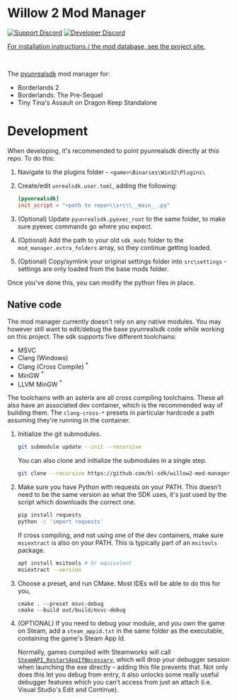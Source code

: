 # Willow 2 Mod Manager
[![Support Discord](https://img.shields.io/static/v1?label=&message=Support%20Discord&logo=discord&color=424)](https://discord.gg/bXeqV8Ef9R)
[![Developer Discord](https://img.shields.io/static/v1?label=&message=Developer%20Discord&logo=discord&color=222)](https://discord.gg/VJXtHvh)

[For installation instructions / the mod database, see the project site.](https://bl-sdk.github.io/willow2-mod-db/)

<br>

The [pyunrealsdk](https://github.com/bl-sdk/pyunrealsdk) mod manager for:
- Borderlands 2
- Borderlands: The Pre-Sequel
- Tiny Tina's Assault on Dragon Keep Standalone

# Development
When developing, it's recommended to point pyunrealsdk directly at this repo. To do this:

1. Navigate to the plugins folder - `<game>\Binaries\Win32\Plugins\`

2. Create/edit `unrealsdk.user.toml`, adding the following:
   ```toml
   [pyunrealsdk]
   init_script = "<path to repo>\\src\\__main__.py"
   ```

3. (Optional) Update `pyunrealsdk.pyexec_root` to the same folder, to make sure pyexec commands go
   where you expect.

4. (Optional) Add the path to your old `sdk_mods` folder to the `mod_manager.extra_folders` array,
   so they continue getting loaded.

5. (Optional) Copy/symlink your original settings folder into `src\settings` - settings are only
   loaded from the base mods folder.

Once you've done this, you can modify the python files in place.

## Native code
The mod manager currently doesn't rely on any native modules. You may however still want to
edit/debug the base pyunrealsdk code while working on this project. The sdk supports five different
toolchains:

- MSVC
- Clang (Windows)
- Clang (Cross Compile) <sup>*</sup>
- MinGW <sup>*</sup>
- LLVM MinGW <sup>*</sup>

The toolchains with an asterix are all cross compiling toolchains. These all also have an associated
dev container, which is the recommended way of building them. The `clang-cross-*` presets in
particular hardcode a path assuming they're running in the container.

1. Initialize the git submodules.
   ```sh
   git submodule update --init --recursive
   ```
   You can also clone and initialize the submodules in a single step.
   ```sh
   git clone --recursive https://github.com/bl-sdk/willow2-mod-manager.git
   ```

2. Make sure you have Python with requests on your PATH. This doesn't need to be the same version
   as what the SDK uses, it's just used by the script which downloads the correct one.
   ```sh
   pip install requests
   python -c 'import requests'
   ```

   If cross compiling, and not using one of the dev containers, make sure `msiextract` is also on
   your PATH. This is typically part of an `msitools` package.
   ```sh
   apt install msitools # Or equivalent
   msiextract --version 
   ```

3. Choose a preset, and run CMake. Most IDEs will be able to do this for you,
   ```
   cmake . --preset msvc-debug
   cmake --build out/build/msvc-debug
   ```

4. (OPTIONAL) If you need to debug your module, and you own the game on Steam, add a
   `steam_appid.txt` in the same folder as the executable, containing the game's Steam App Id.

   Normally, games compiled with Steamworks will call
   [`SteamAPI_RestartAppIfNecessary`](https://partner.steamgames.com/doc/sdk/api#SteamAPI_RestartAppIfNecessary),
   which will drop your debugger session when launching the exe directly - adding this file prevents
   that. Not only does this let you debug from entry, it also unlocks some really useful debugger
   features which you can't access from just an attach (i.e. Visual Studio's Edit and Continue).
